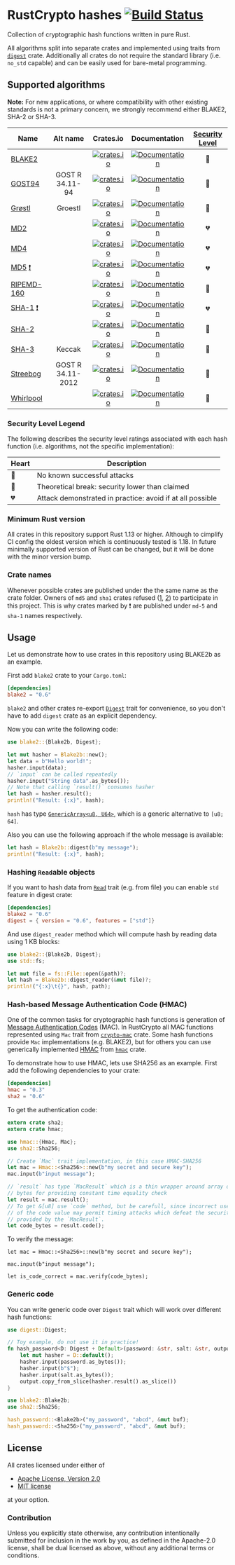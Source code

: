 # RustCrypto hashes [![Build Status](https://travis-ci.org/RustCrypto/hashes.svg?branch=master)](https://travis-ci.org/RustCrypto/hashes)
Collection of cryptographic hash functions written in pure Rust.

All algorithms split into separate crates and implemented using traits from
[`digest`](https://docs.rs/digest/0.5.2/digest/) crate. Additionally all crates
do not require the standard library (i.e. `no_std` capable) and can
be easily used for bare-metal programming.

## Supported algorithms
**Note:** For new applications, or where compatibility with other existing
standards is not a primary concern, we strongly recommend either BLAKE2, SHA-2
or SHA-3.

| Name     | Alt name   | Crates.io  | Documentation  | [Security Level] |
| ------------- |:-------------:| :-----:| :-----:| :-----:|
| [BLAKE2](https://en.wikipedia.org/wiki/BLAKE_(hash_function)#BLAKE2) |   | [![crates.io](https://img.shields.io/crates/v/blake2.svg)](https://crates.io/crates/blake2) | [![Documentation](https://docs.rs/blake2/badge.svg)](https://docs.rs/blake2) | :green_heart: |
| [GOST94](https://en.wikipedia.org/wiki/GOST_(hash_function)) | GOST R 34.11-94  | [![crates.io](https://img.shields.io/crates/v/gost94.svg)](https://crates.io/crates/gost94) |  [![Documentation](https://docs.rs/gost94/badge.svg)](https://docs.rs/gost94) | :yellow_heart: |
| [Grøstl](https://en.wikipedia.org/wiki/Grøstl) | Groestl  | [![crates.io](https://img.shields.io/crates/v/groestl.svg)](https://crates.io/crates/groestl) |  [![Documentation](https://docs.rs/groestl/badge.svg)](https://docs.rs/groestl) | :green_heart: |
| [MD2](https://en.wikipedia.org/wiki/MD2_(cryptography)) |    | [![crates.io](https://img.shields.io/crates/v/md2.svg)](https://crates.io/crates/md2) |  [![Documentation](https://docs.rs/md2/badge.svg)](https://docs.rs/md2) | :broken_heart: |
| [MD4](https://en.wikipedia.org/wiki/MD4) |    | [![crates.io](https://img.shields.io/crates/v/md4.svg)](https://crates.io/crates/md4) |  [![Documentation](https://docs.rs/md4/badge.svg)](https://docs.rs/md4) | :broken_heart: |
| [MD5](https://en.wikipedia.org/wiki/MD5) [:exclamation:](#crate-names) |   | [![crates.io](https://img.shields.io/crates/v/md-5.svg)](https://crates.io/crates/md-5) | [![Documentation](https://docs.rs/md-5/badge.svg)](https://docs.rs/md-5) | :broken_heart: |
| [RIPEMD-160](https://en.wikipedia.org/wiki/RIPEMD) |    | [![crates.io](https://img.shields.io/crates/v/ripemd160.svg)](https://crates.io/crates/ripemd160) |  [![Documentation](https://docs.rs/ripemd160/badge.svg)](https://docs.rs/ripemd160) | :green_heart: |
| [SHA-1](https://en.wikipedia.org/wiki/SHA-1) [:exclamation:](#crate-names) |    | [![crates.io](https://img.shields.io/crates/v/sha-1.svg)](https://crates.io/crates/sha-1) | [![Documentation](https://docs.rs/sha-1/badge.svg)](https://docs.rs/sha-1) | :broken_heart: |
| [SHA-2](https://en.wikipedia.org/wiki/SHA-2) |    | [![crates.io](https://img.shields.io/crates/v/sha2.svg)](https://crates.io/crates/sha2) |  [![Documentation](https://docs.rs/sha2/badge.svg)](https://docs.rs/sha2) | :green_heart: |
| [SHA-3](https://en.wikipedia.org/wiki/SHA-3) |  Keccak  | [![crates.io](https://img.shields.io/crates/v/sha3.svg)](https://crates.io/crates/sha3) |  [![Documentation](https://docs.rs/sha3/badge.svg)](https://docs.rs/sha3) | :green_heart: |
| [Streebog](https://en.wikipedia.org/wiki/Streebog) |  GOST R 34.11-2012  | [![crates.io](https://img.shields.io/crates/v/streebog.svg)](https://crates.io/crates/streebog) |  [![Documentation](https://docs.rs/streebog/badge.svg)](https://docs.rs/streebog) | :yellow_heart: |
| [Whirlpool](https://en.wikipedia.org/wiki/Whirlpool_(cryptography)) |    | [![crates.io](https://img.shields.io/crates/v/whirlpool.svg)](https://crates.io/crates/whirlpool) |  [![Documentation](https://docs.rs/whirlpool/badge.svg)](https://docs.rs/whirlpool) | :green_heart: |

[Security Level]: https://en.wikipedia.org/wiki/Hash_function_security_summary

### Security Level Legend

The following describes the security level ratings associated with each
hash function (i.e. algorithms, not the specific implementation):

| Heart | Description |
|-------|-------------|
| :green_heart: | No known successful attacks |
| :yellow_heart: | Theoretical break: security lower than claimed |
| :broken_heart: | Attack demonstrated in practice: avoid if at all possible |

### Minimum Rust version
All crates in this repository support Rust 1.13 or higher. Although to cimplify
CI config the oldest version which is continuously tested is 1.18. In future
minimally supported version of Rust can be changed, but it will be done with
the minor version bump.

### Crate names

Whenever possible crates are published under the the same name as the crate
folder. Owners of `md5` and `sha1` crates refused
([1](https://github.com/stainless-steel/md5/pull/2),
[2](https://github.com/mitsuhiko/rust-sha1/issues/17)) to participate in this
project. This is why crates marked by :exclamation: are published under
`md-5` and `sha-1` names respectively.

## Usage
Let us demonstrate how to use crates in this repository using BLAKE2b as an
example.

First add `blake2` crate to your `Cargo.toml`:

```toml
[dependencies]
blake2 = "0.6"
```

`blake2` and other crates re-export
[`Digest`](https://docs.rs/digest/0.5.2/digest/trait.Digest.html) trait for
convenience, so you don't have to add `digest` crate as an explicit dependency.

Now you can write the following code:

```Rust
use blake2::{Blake2b, Digest};

let mut hasher = Blake2b::new();
let data = b"Hello world!";
hasher.input(data);
// `input` can be called repeatedly
hasher.input("String data".as_bytes());
// Note that calling `result()` consumes hasher
let hash = hasher.result();
println!("Result: {:x}", hash);
```

`hash` has type [`GenericArray<u8, U64>`](http://fizyk20.github.io/generic-array/generic_array/struct.GenericArray.html), which is a generic alternative to `[u8; 64]`.

Also you can use the following approach if the whole message is available:

```Rust
let hash = Blake2b::digest(b"my message");
println!("Result: {:x}", hash);
```

### Hashing `Read`able objects

If you want to hash data from [`Read`](https://doc.rust-lang.org/std/io/trait.Read.html)
trait (e.g. from file) you can enable `std` feature in digest crate:

```toml
[dependencies]
blake2 = "0.6"
digest = { version = "0.6", features = ["std"]}
```

And use `digest_reader` method which will compute hash by reading data using
1 KB blocks:

```Rust
use blake2::{Blake2b, Digest};
use std::fs;

let mut file = fs::File::open(&path)?;
let hash = Blake2b::digest_reader(&mut file)?;
println!("{:x}\t{}", hash, path);
```

### Hash-based Message Authentication Code (HMAC)

One of the common tasks for cryptographic hash functions is generation of
[Message Authentication Codes](https://en.wikipedia.org/wiki/Message_authentication_code)
(MAC). In RustCrypto all MAC functions represented using `Mac` trait from
[`crypto-mac`](https://crates.io/crates/crypto-mac) crate. Some hash functions
provide `Mac` implementations (e.g. BLAKE2), but for others you can use generically
implemented [HMAC](https://en.wikipedia.org/wiki/Hash-based_message_authentication_code)
from [`hmac`](https://crates.io/crates/hmac) crate.

To demonstrate how to use HMAC, lets use SHA256 as an example. First add the
following dependencies to your crate:

```toml
[dependencies]
hmac = "0.3"
sha2 = "0.6"
```

To get the authentication code:

```Rust
extern crate sha2;
extern crate hmac;

use hmac::{Hmac, Mac};
use sha2::Sha256;

// Create `Mac` trait implementation, in this case HMAC-SHA256
let mac = Hmac::<Sha256>::new(b"my secret and secure key");
mac.input(b"input message");

// `result` has type `MacResult` which is a thin wrapper around array of
// bytes for providing constant time equality check
let result = mac.result();
// To get &[u8] use `code` method, but be carefull, since incorrect use
// of the code value may permit timing attacks which defeat the security
// provided by the `MacResult`.
let code_bytes = result.code();
```

To verify the message:

```rust,ignore
let mac = Hmac::<Sha256>::new(b"my secret and secure key");

mac.input(b"input message");

let is_code_correct = mac.verify(code_bytes);
```

### Generic code

You can write generic code over `Digest` trait which will work over different
hash functions:

```Rust
use digest::Digest;

// Toy example, do not use it in practice!
fn hash_password<D: Digest + Default>(password: &str, salt: &str, output: &mut [u8]) {
    let mut hasher = D::default();
    hasher.input(password.as_bytes());
    hasher.input(b"$");
    hasher.input(salt.as_bytes());
    output.copy_from_slice(hasher.result().as_slice())
}

use blake2::Blake2b;
use sha2::Sha256;

hash_password::<Blake2b>("my_password", "abcd", &mut buf);
hash_password::<Sha256>("my_password", "abcd", &mut buf);
```

## License

All crates licensed under either of

 * [Apache License, Version 2.0](http://www.apache.org/licenses/LICENSE-2.0)
 * [MIT license](http://opensource.org/licenses/MIT)

at your option.

### Contribution

Unless you explicitly state otherwise, any contribution intentionally submitted
for inclusion in the work by you, as defined in the Apache-2.0 license, shall be
dual licensed as above, without any additional terms or conditions.
